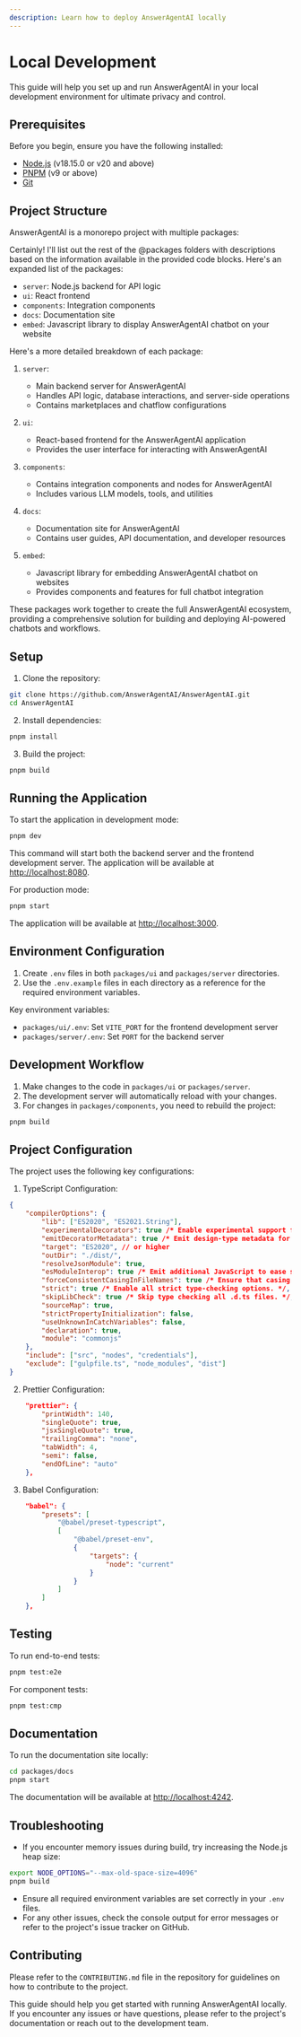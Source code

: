 ```yaml
---
description: Learn how to deploy AnswerAgentAI locally
---
```


# Local Development

This guide will help you set up and run AnswerAgentAI in your local development environment for ultimate privacy and control.

## Prerequisites

Before you begin, ensure you have the following installed:

-   [Node.js](https://nodejs.org/en/download) (v18.15.0 or v20 and above)
-   [PNPM](https://pnpm.io/installation) (v9 or above)
-   [Git](https://git-scm.com/downloads)

## Project Structure

AnswerAgentAI is a monorepo project with multiple packages:

Certainly! I'll list out the rest of the @packages folders with descriptions based on the information available in the provided code blocks. Here's an expanded list of the packages:

-   `server`: Node.js backend for API logic
-   `ui`: React frontend
-   `components`: Integration components
-   `docs`: Documentation site
-   `embed`: Javascript library to display AnswerAgentAI chatbot on your website

Here's a more detailed breakdown of each package:

1. `server`:

    - Main backend server for AnswerAgentAI
    - Handles API logic, database interactions, and server-side operations
    - Contains marketplaces and chatflow configurations

2. `ui`:

    - React-based frontend for the AnswerAgentAI application
    - Provides the user interface for interacting with AnswerAgentAI

3. `components`:

    - Contains integration components and nodes for AnswerAgentAI
    - Includes various LLM models, tools, and utilities

4. `docs`:

    - Documentation site for AnswerAgentAI
    - Contains user guides, API documentation, and developer resources

5. `embed`:

    - Javascript library for embedding AnswerAgentAI chatbot on websites
    - Provides components and features for full chatbot integration

These packages work together to create the full AnswerAgentAI ecosystem, providing a comprehensive solution for building and deploying AI-powered chatbots and workflows.

## Setup

1. Clone the repository:

```bash
git clone https://github.com/AnswerAgentAI/AnswerAgentAI.git
cd AnswerAgentAI
```

2. Install dependencies:

```bash
pnpm install
```

3. Build the project:

```bash
pnpm build
```

## Running the Application

To start the application in development mode:

```bash
pnpm dev
```

This command will start both the backend server and the frontend development server. The application will be available at [http://localhost:8080](http://localhost:8080).

For production mode:

```bash
pnpm start
```

The application will be available at [http://localhost:3000](http://localhost:3000).

## Environment Configuration

1. Create `.env` files in both `packages/ui` and `packages/server` directories.
2. Use the `.env.example` files in each directory as a reference for the required environment variables.

Key environment variables:

-   `packages/ui/.env`: Set `VITE_PORT` for the frontend development server
-   `packages/server/.env`: Set `PORT` for the backend server

## Development Workflow

1. Make changes to the code in `packages/ui` or `packages/server`.
2. The development server will automatically reload with your changes.
3. For changes in `packages/components`, you need to rebuild the project:

```bash
pnpm build
```

## Project Configuration

The project uses the following key configurations:

1. TypeScript Configuration:

```1:22:packages/components/tsconfig.json
{
    "compilerOptions": {
        "lib": ["ES2020", "ES2021.String"],
        "experimentalDecorators": true /* Enable experimental support for TC39 stage 2 draft decorators. */,
        "emitDecoratorMetadata": true /* Emit design-type metadata for decorated declarations in source files. */,
        "target": "ES2020", // or higher
        "outDir": "./dist/",
        "resolveJsonModule": true,
        "esModuleInterop": true /* Emit additional JavaScript to ease support for importing CommonJS modules. This enables `allowSyntheticDefaultImports` for type compatibility. */,
        "forceConsistentCasingInFileNames": true /* Ensure that casing is correct in imports. */,
        "strict": true /* Enable all strict type-checking options. */,
        "skipLibCheck": true /* Skip type checking all .d.ts files. */,
        "sourceMap": true,
        "strictPropertyInitialization": false,
        "useUnknownInCatchVariables": false,
        "declaration": true,
        "module": "commonjs"
    },
    "include": ["src", "nodes", "credentials"],
    "exclude": ["gulpfile.ts", "node_modules", "dist"]
}

```

2. Prettier Configuration:

```98:106:package.json
    "prettier": {
        "printWidth": 140,
        "singleQuote": true,
        "jsxSingleQuote": true,
        "trailingComma": "none",
        "tabWidth": 4,
        "semi": false,
        "endOfLine": "auto"
    },
```

3. Babel Configuration:

```107:119:package.json
    "babel": {
        "presets": [
            "@babel/preset-typescript",
            [
                "@babel/preset-env",
                {
                    "targets": {
                        "node": "current"
                    }
                }
            ]
        ]
    },
```

## Testing

To run end-to-end tests:

```bash
pnpm test:e2e
```

For component tests:

```bash
pnpm test:cmp
```

## Documentation

To run the documentation site locally:

```bash
cd packages/docs
pnpm start
```

The documentation will be available at [http://localhost:4242](http://localhost:4242).

## Troubleshooting

-   If you encounter memory issues during build, try increasing the Node.js heap size:

```bash
export NODE_OPTIONS="--max-old-space-size=4096"
pnpm build
```

-   Ensure all required environment variables are set correctly in your `.env` files.
-   For any other issues, check the console output for error messages or refer to the project's issue tracker on GitHub.

## Contributing

Please refer to the `CONTRIBUTING.md` file in the repository for guidelines on how to contribute to the project.

This guide should help you get started with running AnswerAgentAI locally. If you encounter any issues or have questions, please refer to the project's documentation or reach out to the development team.
